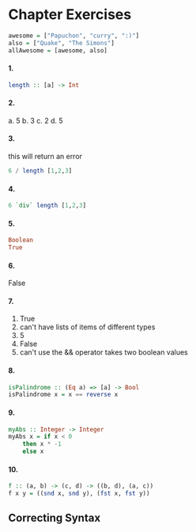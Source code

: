 # Chapter Exercises

```haskell
awesome = ["Papuchon", "curry", ":)"]
also = ["Quake", "The Simons"]
allAwesome = [awesome, also]
```

#### 1.

```haskell
length :: [a] -> Int
```

#### 2.

a. 5
b. 3
c. 2
d. 5

#### 3.

this will return an error

```haskell
6 / length [1,2,3]
```

#### 4.

```haskell
6 `div` length [1,2,3]
```

#### 5.

```haskell
Boolean
True
```

#### 6.

False

#### 7.

1. True
2. can't have lists of items of different types
3. 5
4. False
5. can't use the && operator takes two boolean values

#### 8.

```haskell
isPalindrome :: (Eq a) => [a] -> Bool
isPalindrome x = x == reverse x
```

#### 9.

```haskell
myAbs :: Integer -> Integer
myAbs x = if x < 0
    then x * -1
    else x
```

#### 10.

```haskell
f :: (a, b) -> (c, d) -> ((b, d), (a, c))
f x y = ((snd x, snd y), (fst x, fst y))
```

## Correcting Syntax
